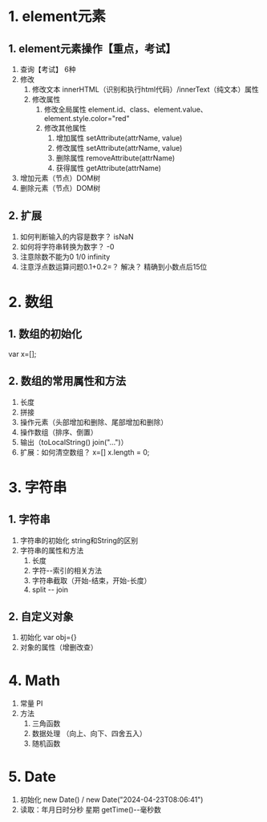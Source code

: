 # 1. element元素
## 1. element元素操作【重点，考试】
1. 查询【考试】 6种
2. 修改
	1. 修改文本 innerHTML（识别和执行html代码）/innerText（纯文本）属性
	2. 修改属性
		1. 修改全局属性 element.id、class、element.value、element.style.color="red"
		2. 修改其他属性
			1. 增加属性  setAttribute(attrName, value)
			2. 修改属性  setAttribute(attrName, value)
			3. 删除属性  removeAttribute(attrName)
			4. 获得属性  getAttribute(attrName)
3. 增加元素（节点）DOM树
4. 删除元素（节点）DOM树

## 2. 扩展
1. 如何判断输入的内容是数字？ isNaN
2. 如何将字符串转换为数字？ -0
3. 注意除数不能为0  1/0 infinity
4. 注意浮点数运算问题0.1+0.2=？ 解决？ 精确到小数点后15位

# 2. 数组
## 1. 数组的初始化
var x=[];
## 2. 数组的常用属性和方法
1. 长度
2. 拼接
3. 操作元素（头部增加和删除、尾部增加和删除）
4. 操作数组（排序、倒置）
5. 输出（toLocalString() join("...")）
6. 扩展：如何清空数组？ x=[] x.length = 0;

# 3. 字符串
## 1. 字符串
1. 字符串的初始化 string和String的区别
2. 字符串的属性和方法
	1. 长度
	2. 字符--索引的相关方法
	3. 字符串截取（开始-结束，开始-长度）
	4. split -- join
## 2. 自定义对象
1. 初始化 var obj={}
2. 对象的属性（增删改查）

# 4. Math
1. 常量 PI
2. 方法
	1. 三角函数
	2. 数据处理 （向上、向下、四舍五入）
	3. 随机函数
# 5. Date
1. 初始化 new Date() / new Date("2024-04-23T08:06:41")
2. 读取：年月日时分秒 星期  getTime()--毫秒数